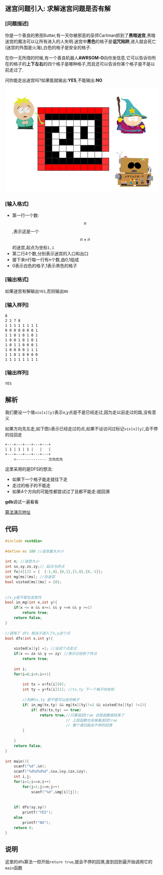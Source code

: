 
## 迷宫问题引入: 求解迷宫问题是否有解 

### [问题描述]

你是一个善良的男孩Butter,有一天你被邪恶的巫师Cartman抓到了**黑暗迷宫**,黑暗迷宫的魔法可以让所有进入的人失明.迷宫中**黑色**的格子是**诅咒陷阱**,进入就会死亡(迷宫的外围是火海),白色的格子是安全的格子.

在你一无所措的时候,有一个善良机器人**AWRSOM-O**向你发信息.它可以告诉你所在的格子的**上下左右**的四个格子是哪种格子,而且还可以告诉你某个格子是不是以前走过了.

问你能走出迷宫吗?如果能就输出:**YES**,不能输出:**NO**

![1](./迷宫1.png)

### [输入格式]

 - 第一行一个数:$$n$$,表示这是一个$$ n \times n$$ 的迷宫,起点为坐标`1,1`
 - 第二行4个数,分别表示迷宫的入口和出口
 - 接下来n行每一行有n个数,由0,1组成
 - 0表示白色的格子,1表示黑色的格子


### [输出格式]

如果迷宫有解输出`YES`,否则输出`NO`

### [输入样列]


```
8
2 1 7 8
1 1 1 1 1 1 1 1
0 0 0 0 0 0 0 1
1 1 0 1 0 1 0 1
1 0 0 1 0 1 0 1
1 0 1 1 0 0 0 1
1 0 0 0 0 1 1 1
1 1 0 1 0 0 0 0
1 1 1 1 1 1 1 1
```

### [输出样列]


```
YES
```

## 解析

我们要设一个值`vis[x][y]`表示x,y点是不是已经走过,因为走以前走过的路,没有意义

如果方向先左走,如下图`1`表示已经走过的点,如果不设访问过标记`vis[x][y]`,会不停的往回走

```
+---+---+---+---+---+
| 1 | 1 | 1 |   |   |
+---+---+---+---+---+
    <-------------- 方向优先
```


这里采用的是DFS的想法:

 - 如果下一个格子能走就往下走
 - 走过的格子的不能走
 - 如果4个方向的可能性都尝试过了且都不能走:就回溯

**gdb**调试一遍看看

[算法演示地址](https://friendly-borg-fff51b.netlify.com/#/maze_dfs)

## 代码

```c
#include <cstdio>

#define ms 100 //迷宫最大大小

int n; //迷宫大小
int sx,sy,zx,zy;// 起点与终点
int fx[4][2] = {  {-1,0},{0,1},{1,0},{0,-1}};
int mg[ms][ms]; //存迷宫
bool visted[ms][ms] = {0};


//x,y是不是在迷宫内
bool in_mg(int x,int y){
    if(x <= n && x>=1 && y <=n && y >=1)
        return true;
    return false;
}

//调用了 dfs 相当于进入了x,y这个点
bool dfs(int x,int y){

    visted[x][y] =1; //设这个点走过
    if(x == zx && y == zy) //表示已经到了终点
        return true;

    int i;
    for(i=0;i<4;i++){
        
        int tx = x+fx[i][0];
        int ty = y+fx[i][1]; //tx,ty 下一个格子的坐标

        //判断tx,ty 是不是可以走的格子
        if( in_mg(tx,ty) && mg[tx][ty]!=1 && visted[tx][ty] !=1){ 
            if( dfs(tx,ty) == true)
                return true;//只要返回true 这层函数就结束了
                            // 上层函数也会接着返回true
                            // 整个递归就会不停的回溯
        }

    }
    return false;
}

int main(){
    scanf("%d",&n);
    scanf("%d%d%d%d",&sx,&sy,&zx,&zy);
    int i,j;
    for(i=1;i<=n;i++)
        for(j=1;j<=n;j++)
            scanf("%d",&mg[i][j]);


    if( dfs(sy,sy))
        printf("YES");
    else
        printf("NO");
    return 0;
}
```


## 说明

 这里的dfs算法一但开始`return true`,就会不停的回溯,直到回到最开始调用它的`main`函数
